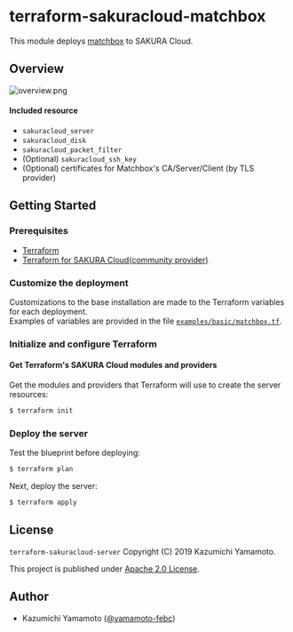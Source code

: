 # terraform-sakuracloud-matchbox

This module deploys [matchbox](https://coreos.com/matchbox/docs/latest/matchbox.html) to SAKURA Cloud.  

## Overview

![overview.png](https://github.com/sacloud/terraform-sakuracloud-matchbox/raw/master/overview.png)

#### Included resource

- `sakuracloud_server`
- `sakuracloud_disk`
- `sakuracloud_packet_filter`
- (Optional) `sakuracloud_ssh_key`
- (Optional) certificates for Matchbox's CA/Server/Client (by TLS provider)

## Getting Started

### Prerequisites

- [Terraform](https://terraform.io)
- [Terraform for SAKURA Cloud(community provider)](https://github.com/sacloud/terraform-provider-sakuracloud)

### Customize the deployment

Customizations to the base installation are made to the Terraform variables for each deployment.  
Examples of variables are provided in the file [`examples/basic/matchbox.tf`](https://github.com/sacloud/terraform-sakuracloud-matchbox/blob/master/examples/basic/matchbox.tf).

### Initialize and configure Terraform

#### Get Terraform's SAKURA Cloud modules and providers

Get the modules and providers that Terraform will use to create the server resources:

```bash
$ terraform init
```

### Deploy the server

Test the blueprint before deploying:

```bash
$ terraform plan
```

Next, deploy the server:

```bash
$ terraform apply
```

## License

 `terraform-sakuracloud-server` Copyright (C) 2019 Kazumichi Yamamoto.

  This project is published under [Apache 2.0 License](https://github.com/sacloud/terraform-sakuracloud-kubernetes-single-master/blob/master/LICENSE.txt).
  
## Author

  * Kazumichi Yamamoto ([@yamamoto-febc](https://github.com/yamamoto-febc))
